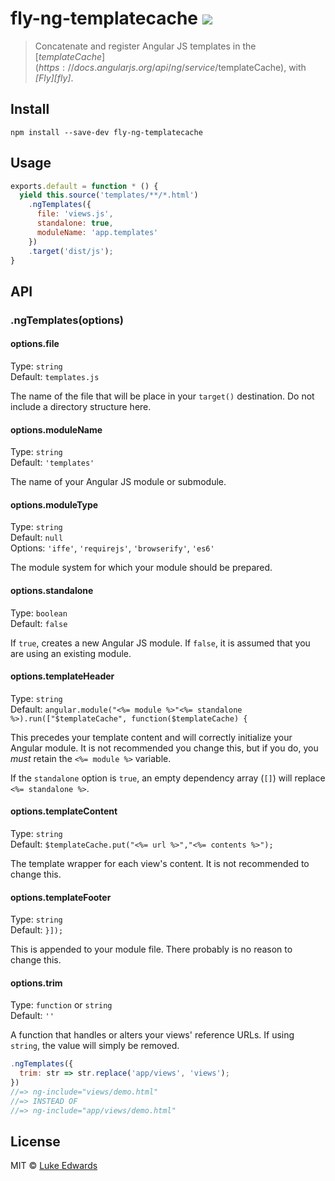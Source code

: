 # fly-ng-templatecache [![][travis-badge]][travis-link]

> Concatenate and register Angular JS templates in the [$templateCache](https://docs.angularjs.org/api/ng/service/$templateCache), with _[Fly][fly]_.

## Install

```
npm install --save-dev fly-ng-templatecache
```

## Usage

```js
exports.default = function * () {
  yield this.source('templates/**/*.html')
    .ngTemplates({
      file: 'views.js',
      standalone: true,
      moduleName: 'app.templates'
    })
    .target('dist/js');
}
```

## API

### .ngTemplates(options)

#### options.file

Type: `string` <br>
Default: `templates.js`

The name of the file that will be place in your `target()` destination. Do not include a directory structure here.

#### options.moduleName

Type: `string` <br>
Default: `'templates'`

The name of your Angular JS module or submodule.

#### options.moduleType

Type: `string` <br>
Default: `null` <br>
Options: `'iffe'`, `'requirejs'`, `'browserify'`, `'es6'`

The module system for which your module should be prepared.

#### options.standalone

Type: `boolean` <br>
Default: `false`

If `true`, creates a new Angular JS module. If `false`, it is assumed that you are using an existing module.

#### options.templateHeader

Type: `string` <br>
Default: `angular.module("<%= module %>"<%= standalone %>).run(["$templateCache", function($templateCache) {`

This precedes your template content and will correctly initialize your Angular module. It is not recommended you change this, but if you do, you _must_ retain the `<%= module %>` variable.

If the `standalone` option is `true`, an empty dependency array (`[]`) will replace `<%= standalone %>`. 

#### options.templateContent

Type: `string` <br>
Default: `$templateCache.put("<%= url %>","<%= contents %>");`

The template wrapper for each view's content. It is not recommended to change this.

#### options.templateFooter

Type: `string` <br>
Default: `}]);`

This is appended to your module file. There probably is no reason to change this.

#### options.trim

Type: `function` or `string` <br>
Default: `''`

A function that handles or alters your views' reference URLs. If using `string`, the value will simply be removed.

```js
.ngTemplates({
  trim: str => str.replace('app/views', 'views');
})
//=> ng-include="views/demo.html"
//=> INSTEAD OF
//=> ng-include="app/views/demo.html"
```

## License

MIT © [Luke Edwards](https://lukeed.com)

[travis-link]:  https://travis-ci.org/lukeed/fly-ng-templatecache
[travis-badge]: http://img.shields.io/travis/lukeed/fly-ng-templatecache.svg?style=flat-square
